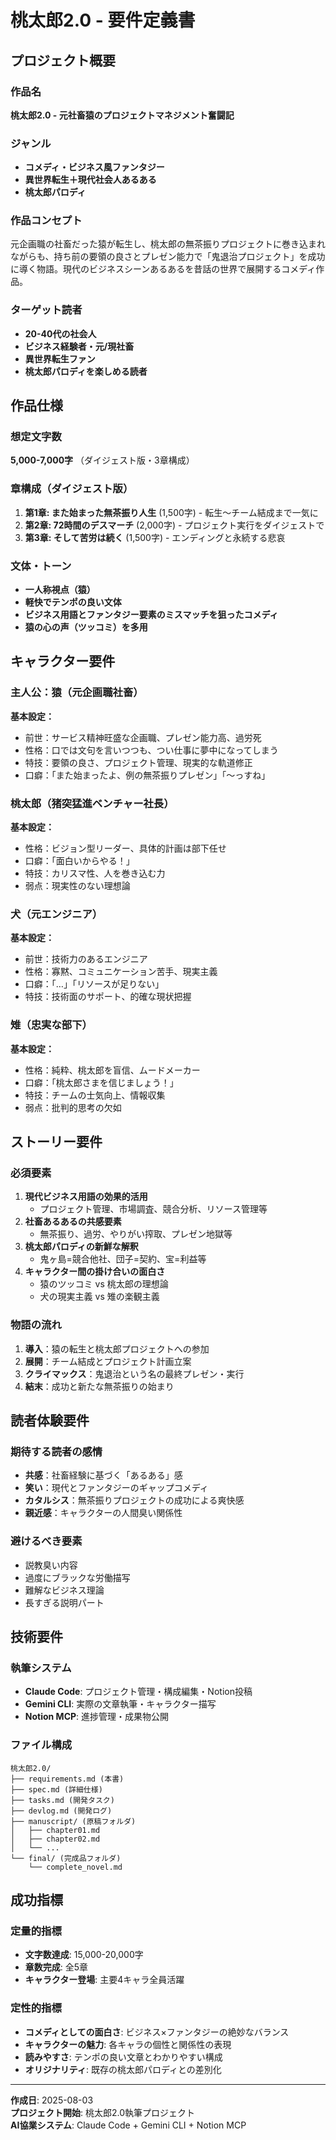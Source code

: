 # 桃太郎2.0 - 要件定義書

## プロジェクト概要

### 作品名
**桃太郎2.0 - 元社畜猿のプロジェクトマネジメント奮闘記**

### ジャンル
- **コメディ・ビジネス風ファンタジー**
- **異世界転生＋現代社会人あるある**
- **桃太郎パロディ**

### 作品コンセプト
元企画職の社畜だった猿が転生し、桃太郎の無茶振りプロジェクトに巻き込まれながらも、持ち前の要領の良さとプレゼン能力で「鬼退治プロジェクト」を成功に導く物語。現代のビジネスシーンあるあるを昔話の世界で展開するコメディ作品。

### ターゲット読者
- **20-40代の社会人**
- **ビジネス経験者・元/現社畜**
- **異世界転生ファン**
- **桃太郎パロディを楽しめる読者**

## 作品仕様

### 想定文字数
**5,000-7,000字** （ダイジェスト版・3章構成）

### 章構成（ダイジェスト版）
1. **第1章: また始まった無茶振り人生** (1,500字) - 転生〜チーム結成まで一気に
2. **第2章: 72時間のデスマーチ** (2,000字) - プロジェクト実行をダイジェストで
3. **第3章: そして苦労は続く** (1,500字) - エンディングと永続する悲哀

### 文体・トーン
- **一人称視点（猿）**
- **軽快でテンポの良い文体**
- **ビジネス用語とファンタジー要素のミスマッチを狙ったコメディ**
- **猿の心の声（ツッコミ）を多用**

## キャラクター要件

### 主人公：猿（元企画職社畜）
**基本設定：**
- 前世：サービス精神旺盛な企画職、プレゼン能力高、過労死
- 性格：口では文句を言いつつも、つい仕事に夢中になってしまう
- 特技：要領の良さ、プロジェクト管理、現実的な軌道修正
- 口癖：「また始まったよ、例の無茶振りプレゼン」「〜っすね」

### 桃太郎（猪突猛進ベンチャー社長）
**基本設定：**
- 性格：ビジョン型リーダー、具体的計画は部下任せ
- 口癖：「面白いからやる！」
- 特技：カリスマ性、人を巻き込む力
- 弱点：現実性のない理想論

### 犬（元エンジニア）
**基本設定：**
- 前世：技術力のあるエンジニア
- 性格：寡黙、コミュニケーション苦手、現実主義
- 口癖：「…」「リソースが足りない」
- 特技：技術面のサポート、的確な現状把握

### 雉（忠実な部下）
**基本設定：**
- 性格：純粋、桃太郎を盲信、ムードメーカー
- 口癖：「桃太郎さまを信じましょう！」
- 特技：チームの士気向上、情報収集
- 弱点：批判的思考の欠如

## ストーリー要件

### 必須要素
1. **現代ビジネス用語の効果的活用**
   - プロジェクト管理、市場調査、競合分析、リソース管理等
2. **社畜あるあるの共感要素**
   - 無茶振り、過労、やりがい搾取、プレゼン地獄等
3. **桃太郎パロディの新鮮な解釈**
   - 鬼ヶ島=競合他社、団子=契約、宝=利益等
4. **キャラクター間の掛け合いの面白さ**
   - 猿のツッコミ vs 桃太郎の理想論
   - 犬の現実主義 vs 雉の楽観主義

### 物語の流れ
1. **導入**：猿の転生と桃太郎プロジェクトへの参加
2. **展開**：チーム結成とプロジェクト計画立案
3. **クライマックス**：鬼退治という名の最終プレゼン・実行
4. **結末**：成功と新たな無茶振りの始まり

## 読者体験要件

### 期待する読者の感情
- **共感**：社畜経験に基づく「あるある」感
- **笑い**：現代とファンタジーのギャップコメディ
- **カタルシス**：無茶振りプロジェクトの成功による爽快感
- **親近感**：キャラクターの人間臭い関係性

### 避けるべき要素
- 説教臭い内容
- 過度にブラックな労働描写
- 難解なビジネス理論
- 長すぎる説明パート

## 技術要件

### 執筆システム
- **Claude Code**: プロジェクト管理・構成編集・Notion投稿
- **Gemini CLI**: 実際の文章執筆・キャラクター描写
- **Notion MCP**: 進捗管理・成果物公開

### ファイル構成
```
桃太郎2.0/
├── requirements.md (本書)
├── spec.md (詳細仕様)
├── tasks.md (開発タスク)
├── devlog.md (開発ログ)
├── manuscript/ (原稿フォルダ)
│   ├── chapter01.md
│   ├── chapter02.md
│   └── ...
└── final/ (完成品フォルダ)
    └── complete_novel.md
```

## 成功指標

### 定量的指標
- **文字数達成**: 15,000-20,000字
- **章数完成**: 全5章
- **キャラクター登場**: 主要4キャラ全員活躍

### 定性的指標
- **コメディとしての面白さ**: ビジネス×ファンタジーの絶妙なバランス
- **キャラクターの魅力**: 各キャラの個性と関係性の表現
- **読みやすさ**: テンポの良い文章とわかりやすい構成
- **オリジナリティ**: 既存の桃太郎パロディとの差別化

---

**作成日**: 2025-08-03  
**プロジェクト開始**: 桃太郎2.0執筆プロジェクト  
**AI協業システム**: Claude Code + Gemini CLI + Notion MCP